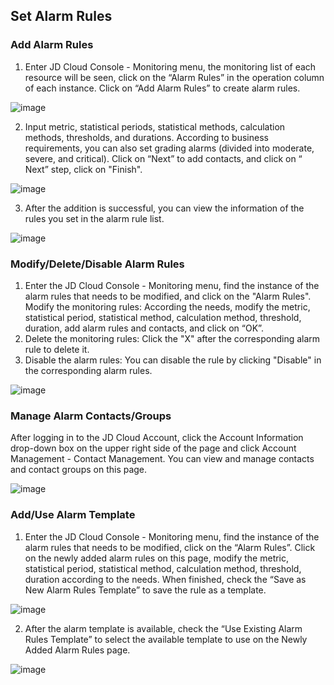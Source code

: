 ## Set Alarm Rules
### Add Alarm Rules
1. Enter JD Cloud Console - Monitoring menu, the monitoring list of each resource will be seen, click on the “Alarm Rules” in the operation column of each instance. Click on “Add Alarm Rules” to create alarm rules.
 
![image](https://raw.githubusercontent.com/jdcloudcom/en/Monitoring/image/Cloud-Monitor/getting-started/getting-practices-01.png)

2. Input metric, statistical periods, statistical methods, calculation methods, thresholds, and durations. According to business requirements, you can also set grading alarms (divided into moderate, severe, and critical). Click on “Next” to add contacts, and click on “ Next” step, click on "Finish".

![image](https://raw.githubusercontent.com/jdcloudcom/en/Monitoring/image/Cloud-Monitor/getting-started/getting-practices-02.png)

3. After the addition is successful, you can view the information of the rules you set in the alarm rule list.

![image](https://raw.githubusercontent.com/jdcloudcom/en/Monitoring/image/Cloud-Monitor/getting-started/getting-practices-03.png)

### Modify/Delete/Disable Alarm Rules
1. Enter the JD Cloud Console - Monitoring menu, find the instance of the alarm rules that needs to be modified, and click on the "Alarm Rules".
Modify the monitoring rules: According the needs, modify the metric, statistical period, statistical method, calculation method, threshold, duration, add alarm rules and contacts, and click on “OK”.
2. Delete the monitoring rules: Click the "X" after the corresponding alarm rule to delete it.
3. Disable the alarm rules: You can disable the rule by clicking "Disable" in the corresponding alarm rules.

![image](https://raw.githubusercontent.com/jdcloudcom/en/Monitoring/image/Cloud-Monitor/getting-started/getting-practices-04.png)

### Manage Alarm Contacts/Groups
After logging in to the JD Cloud Account, click the Account Information drop-down box on the upper right side of the page and click Account Management - Contact Management. You can view and manage contacts and contact groups on this page.

![image](https://raw.githubusercontent.com/jdcloudcom/en/Monitoring/image/Cloud-Monitor/getting-started/getting-practices-07.png)

### Add/Use Alarm Template
1. Enter the JD Cloud Console - Monitoring menu, find the instance of the alarm rules that needs to be modified, click on the “Alarm Rules”. Click on the newly added alarm rules on this page, modify the metric, statistical period, statistical method, calculation method, threshold, duration according to the needs. When finished, check the “Save as New Alarm Rules Template” to save the rule as a template.

![image](https://raw.githubusercontent.com/jdcloudcom/en/Monitoring/image/Cloud-Monitor/getting-started/getting-practices-05.png)

2. After the alarm template is available, check the “Use Existing Alarm Rules Template” to select the available template to use on the Newly Added Alarm Rules page.
 
![image](https://raw.githubusercontent.com/jdcloudcom/en/Monitoring/image/Cloud-Monitor/getting-started/getting-practices-06.png)
